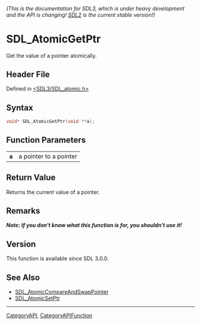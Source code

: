 ###### (This is the documentation for SDL3, which is under heavy development and the API is changing! [SDL2](https://wiki.libsdl.org/SDL2/) is the current stable version!)
# SDL_AtomicGetPtr

Get the value of a pointer atomically.

## Header File

Defined in [<SDL3/SDL_atomic.h>](https://github.com/libsdl-org/SDL/blob/main/include/SDL3/SDL_atomic.h)

## Syntax

```c
void* SDL_AtomicGetPtr(void **a);

```

## Function Parameters

|           |                        |
| --------- | ---------------------- |
| **a**     | a pointer to a pointer |

## Return Value

Returns the current value of a pointer.

## Remarks

***Note: If you don't know what this function is for, you shouldn't use
it!***

## Version

This function is available since SDL 3.0.0.

## See Also

* [SDL_AtomicCompareAndSwapPointer](SDL_AtomicCompareAndSwapPointer)
* [SDL_AtomicSetPtr](SDL_AtomicSetPtr)

----
[CategoryAPI](CategoryAPI), [CategoryAPIFunction](CategoryAPIFunction)

